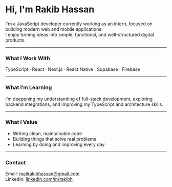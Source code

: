 # Hi, I'm Rakib Hassan

I'm a JavaScript developer currently working as an intern, focused on building modern web and mobile applications.  
I enjoy turning ideas into simple, functional, and well-structured digital products.

---

### What I Work With
TypeScript · React · Next.js · React Native · Supabase · Firebase

---

### What I’m Learning
I’m deepening my understanding of full-stack development, exploring backend integrations, and improving my TypeScript and architecture skills.

---

### What I Value
- Writing clean, maintainable code  
- Building things that solve real problems  
- Learning by doing and improving every day  

---

### Contact
Email: mailrakibhassan@gmail.com  
LinkedIn: [linkedin.com/in/rakibh](https://linkedin.com/in/rakibh)
